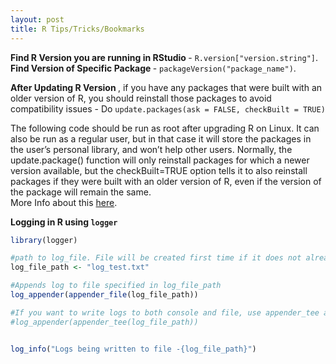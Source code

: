 ```yaml
---
layout: post
title: R Tips/Tricks/Bookmarks
---
```


<b> Find R Version you are running in RStudio </b> - `R.version["version.string"]`.  
<b> Find Version of Specific Package </b> - `packageVersion("package_name")`.  

<b> After Updating R Version </b>, if you have any packages that were built with an older version of R, you should reinstall those packages to avoid compatibility issues - Do `update.packages(ask = FALSE, checkBuilt = TRUE)`  
  
The following code should be run as root after upgrading R on Linux. It can also be run as a regular user, but in that case it will store the packages in the user’s personal library, and won’t help other users. Normally, the update.package() function will only reinstall packages for which a newer version available, but the checkBuilt=TRUE option tells it to also reinstall packages if they were built with an older version of R, even if the version of the package will remain the same.    
More Info about this <a href="https://shiny.rstudio.com/articles/upgrade-R.html"> here</a>.  
  
  

<b> Logging in R using `logger` </b>  
```R
library(logger)

#path to log_file. File will be created first time if it does not already exist. 
log_file_path <- "log_test.txt"

#Appends log to file specified in log_file_path
log_appender(appender_file(log_file_path))

#If you want to write logs to both console and file, use appender_tee as below
#log_appender(appender_tee(log_file_path))


log_info("Logs being written to file -{log_file_path}")
```  
  
  
